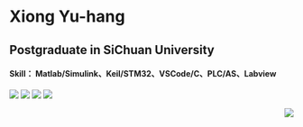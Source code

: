 # Xiong Yu-hang 

## Postgraduate in SiChuan University
#### Skill： Matlab/Simulink、Keil/STM32、VSCode/C、PLC/AS、Labview

![](https://img.shields.io/badge/Use-Matlab-brightgreen?style=flat&logo=mathworks&logoColor=ffffff)
![](https://img.shields.io/badge/Language-C-orange.svg?style=flat&logo=visualstudiocode&logoColor=ffffff)
![](https://img.shields.io/badge/Os-Linux-blue?style=flat&logo=Linux&logoColor=ffffff)
![](https://img.shields.io/badge/Studied-Labview-blueviolet?style=flat%20Code&logo=labview&logoColor=ffffff)



<img align="right" src="https://github-readme-stats.vercel.app/api?username=ohmyjesus&show_icons=true&icon_color=CE1D2D&text_color=718096&bg_color=ffffff&hide_title=true" />

